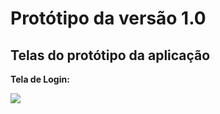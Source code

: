 # Protótipo da versão 1.0 

## Telas do protótipo da aplicação

**Tela de Login:**

<img src = "img v1.0/Tela de login.png">